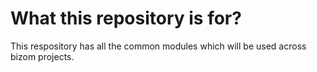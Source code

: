 # What this repository is for?
This respository has all the common modules which will be used across bizom projects.